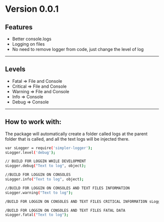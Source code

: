 Version 0.0.1 
===

Features
---

 - Better console.logs
 - Logging on files
 - No need to remove logger from code, just change the level of log
___

Levels
---
 - Fatal       => File and Console
 - Critical    => File and Console
 - Warning  => File and Console
 - Info         => Console
 - Debug    => Console

___

How to work with:
---

The package will automatically create a folder called logs at the parent folder that is called, and all the text logs will be injected there.

```sh
var sLogger = require('simpler-logger');
sLogger.level('debug');

// BUILD FOR LOGGIN WHILE DEVELOPMENT
sLogger.debug("Text to log", object);

//BUILD FOR LOGGIN ON CONSOLES
sLogger.info("Text to log", object);

//BUILD FOR LOGGIN ON CONSOLES AND TEXT FILES INFORMATION
sLogger.warning("Text to log");

/BUILD FOR LOGGIN ON CONSOLES AND TEXT FILES CRITICAL INFORMATION sLogger.critical("Text to log");

/BUILD FOR LOGGIN ON CONSOLES AND TEXT FILES FATAL DATA
sLogger.fatal("Text to log");

```

